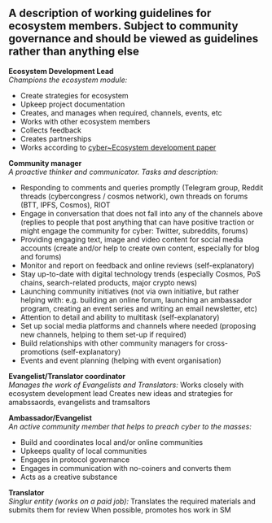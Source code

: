## A description of working guidelines for ecosystem members. Subject to community governance and should be viewed as guidelines rather than anything else

**Ecosystem Development Lead**<br>
_Champions the ecosystem module:_
- Create strategies for ecosystem
- Upkeep project documentation
- Creates, and manages when required, channels, events, etc
- Works with other ecosystem members
- Collects feedback
- Creates partnerships
- Works according to [cyber~Ecosystem development paper](https://github.com/cybercongress/congress/blob/master/ecosystem/cyber~Ecosystem%20development%20paper.md)

**Community manager**<br>
_A proactive thinker and communicator. Tasks and description:_
- Responding to comments and queries promptly (Telegram group, Reddit threads (cybercongress / cosmos network), own threads on forums (BTT, IPFS, Cosmos), RIOT
- Engage in conversation that does not fall into any of the channels above (replies to people that post anything that can have positive traction or might engage the community for cyber: Twitter, subreddits, forums)
- Providing engaging text, image and video content for social media accounts (create and/or help to create own content, especially for blog and forums)
- Monitor and report on feedback and online reviews (self-explanatory)
- Stay up-to-date with digital technology trends (especially Cosmos, PoS chains, search-related products, major crypto news)
- Launching community initiatives (not via own initiative, but rather helping with: e.g. building an online forum, launching an ambassador program, creating an event series and writing an email newsletter, etc)
- Attention to detail and ability to multitask (self-explanatory)
- Set up social media platforms and channels where needed (proposing new channels, helping to them set-up if required)
- Build relationships with other community managers for cross-promotions (self-explanatory)
- Events and event planning (helping with event organisation) 

**Evangelist/Translator coordinator** <br>
_Manages the work of Evangelists and Translators:_
Works closely with ecosystem development lead
Creates new ideas and strategies for amabssaords, evangelists and tramsaltors

**Ambassador/Evangelist**<br>
_An active community member that helps to preach cyber to the masses:_
- Build and coordinates local and/or online communities
- Upkeeps quality of local communities 
- Engages in protocol governance 
- Engages in communication with no-coiners and converts them
- Acts as a creative substance

**Translator**<br>
_Singlur entity (works on a paid job):_
Translates the required materials and submits them for review
When possible, promotes hos work in SM

